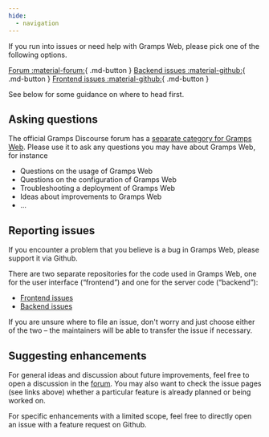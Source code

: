 ```yaml
---
hide:
  - navigation
---
```


If you run into issues or need help with Gramps Web, please pick one of the following options.

[Forum :material-forum:](https://gramps.discourse.group/c/gramps-web/){ .md-button }
[Backend issues :material-github:](https://github.com/gramps-project/gramps-web-api/issues){ .md-button }
[Frontend issues :material-github:](https://github.com/gramps-project/gramps-web/issues){ .md-button }

See below for some guidance on where to head first.

## Asking questions

The official Gramps Discourse forum has a [separate category for Gramps Web](https://gramps.discourse.group/c/gramps-web/). Please use it to ask any questions you may have about Gramps Web, for instance

- Questions on the usage of Gramps Web
- Questions on the configuration of Gramps Web
- Troubleshooting a deployment of Gramps Web
- Ideas about improvements to Gramps Web
- ...

## Reporting issues

If you encounter a problem that you believe is a bug in Gramps Web, please support it via Github.

There are two separate repositories for the code used in Gramps Web, one for the user interface (&ldquo;frontend&rdquo;) and one for the server code (&ldquo;backend&rdquo;):

- [Frontend issues](https://github.com/gramps-project/gramps-web/issues)
- [Backend issues](https://github.com/gramps-project/gramps-web-api/issues)


If you are unsure where to file an issue, don't worry and just choose either of the two &ndash; the maintainers will be able to transfer the issue if necessary.

## Suggesting enhancements

For general ideas and discussion about future improvements, feel free to open a discussion in the [forum](https://gramps.discourse.group/c/gramps-web/). You may also want to check the issue pages (see links above) whether a particular feature is already planned or being worked on.

For specific enhancements with a limited scope, feel free to directly open an issue with a feature request on Github.